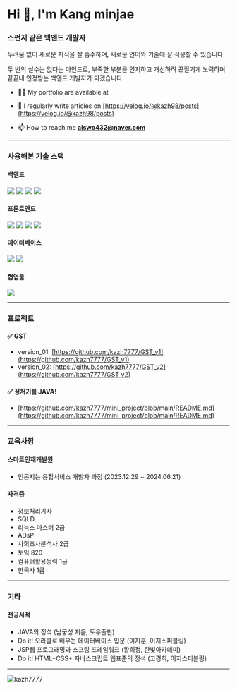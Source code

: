<h1 align="left">Hi 👋, I'm Kang minjae</h1>
<h3 align="left">스펀지 같은 백엔드 개발자</h3>
두려움 없이 새로운 지식을 잘 흡수하며, 새로운 언어와 기술에 잘 적응할 수 있습니다.

두 번의 실수는 없다는 마인드로, 부족한 부분을 인지하고 개선하려 끈질기게 노력하며 끝끝내 인정받는 백엔드 개발자가 되겠습니다.

- 👨‍💻 My portfolio are available at 

- 📝 I regularly write articles on [https://velog.io/@kazh98/posts](https://velog.io/@kazh98/posts)

- 📫 How to reach me **alswo432@naver.com**


<hr>

### 사용해본 기술 스택
#### 백엔드
<img src="https://img.shields.io/badge/node.js-339933?style=for-the-badge&logo=Node.js&logoColor=white"> <img src="https://img.shields.io/badge/express-000000?style=for-the-badge&logo=express&logoColor=white"> <img src="https://img.shields.io/badge/spring-6DB33F?style=for-the-badge&logo=spring&logoColor=white"> <img src="https://img.shields.io/badge/flask-000000?style=for-the-badge&logo=flask&logoColor=white">


#### 프론트엔드
<img src="https://img.shields.io/badge/html5-E34F26?style=for-the-badge&logo=html5&logoColor=white"> <img src="https://img.shields.io/badge/css-1572B6?style=for-the-badge&logo=css3&logoColor=white"> <img src="https://img.shields.io/badge/javascript-F7DF1E?style=for-the-badge&logo=javascript&logoColor=black"> <img src="https://img.shields.io/badge/react-61DAFB?style=for-the-badge&logo=react&logoColor=black">

#### 데이터베이스
<img src="https://img.shields.io/badge/mysql-4479A1?style=for-the-badge&logo=mysql&logoColor=white"> <img src="https://img.shields.io/badge/oracle-F80000?style=for-the-badge&logo=oracle&logoColor=white">


#### 협업툴
<img src="https://img.shields.io/badge/github-181717?style=for-the-badge&logo=github&logoColor=white">

<hr>

### 프로젝트
#### ✅ GST
- version_01: [https://github.com/kazh7777/GST_v1](https://github.com/kazh7777/GST_v1)
- version_02: [https://github.com/kazh7777/GST_v2](https://github.com/kazh7777/GST_v2)

#### ✅ 정처기를 JAVA!
- [https://github.com/kazh7777/mini_project/blob/main/README.md](https://github.com/kazh7777/mini_project/blob/main/README.md)

<hr>

### 교육사항
#### 스마트인재개발원
- 인공지능 융합서비스 개발자 과정 (2023.12.29 ~ 2024.06.21)

#### 자격증
- 정보처리기사
- SQLD
- 리눅스 마스터 2급
- ADsP
- 사회조사분석사 2급
- 토익 820
- 컴퓨터활용능력 1급
- 한국사 1급

<hr>

### 기타
#### 전공서적
- JAVA의 정석 (남궁성 지음, 도우출판)
- Do it! 오라클로 배우는 데이터베이스 입문 (이지훈, 이지스퍼블링)
- JSP웹 프로그래밍과 스프링 프레임워크 (황희정, 한빛아카데미)
- Do it! HTML+CSS+ 자바스크립트 웹표준의 정석 (고경희, 이지스퍼블링)

<hr>


<p><img align="left" src="https://github-readme-stats.vercel.app/api/top-langs?username=kazh7777&show_icons=true&locale=en&layout=compact" alt="kazh7777" /></p>

